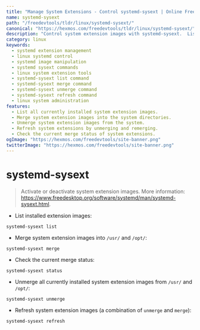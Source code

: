 ```yaml
---
title: "Manage System Extensions - Control systemd-sysext | Online Free DevTools by Hexmos"
name: systemd-sysext
path: "/freedevtools/tldr/linux/systemd-sysext/"
canonical: "https://hexmos.com/freedevtools/tldr/linux/systemd-sysext/"
description: "Control system extension images with systemd-sysext.  List, merge, unmerge, and refresh extensions easily. Free online tool, no registration required."
category: linux
keywords:
  - systemd extension management
  - linux systemd control
  - systemd image manipulation
  - systemd sysext commands
  - linux system extension tools
  - systemd-sysext list command
  - systemd-sysext merge command
  - systemd-sysext unmerge command
  - systemd-sysext refresh command
  - linux system administration
features:
  - List all currently installed system extension images.
  - Merge system extension images into the system directories.
  - Unmerge system extension images from the system.
  - Refresh system extensions by unmerging and remerging.
  - Check the current merge status of system extensions.
ogImage: "https://hexmos.com/freedevtools/site-banner.png"
twitterImage: "https://hexmos.com/freedevtools/site-banner.png"
---
```


# systemd-sysext

> Activate or deactivate system extension images.
> More information: <https://www.freedesktop.org/software/systemd/man/systemd-sysext.html>.

- List installed extension images:

`systemd-sysext list`

- Merge system extension images into `/usr/` and `/opt/`:

`systemd-sysext merge`

- Check the current merge status:

`systemd-sysext status`

- Unmerge all currently installed system extension images from `/usr/` and `/opt/`:

`systemd-sysext unmerge`

- Refresh system extension images (a combination of `unmerge` and `merge`):

`systemd-sysext refresh`
